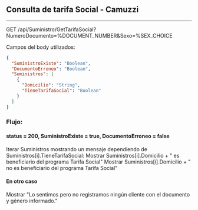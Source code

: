## Consulta de tarifa Social - Camuzzi
---------------------------------------------------------

GET /api/Suministro/GetTarifaSocial?NumeroDocumento=%DOCUMENT_NUMBER&Sexo=%SEX_CHOICE

Campos del body utilizados:
```json
{
  "SuministroExiste": "Boolean",
  "DocumentoErroneo": "Boolean",
  "Suministros": [
    {
      "Domicilio": "String",
      "TieneTarifaSocial": "Boolean"
    }
  ]
}
```
### Flujo:
#### status = 200, SuministroExiste = true, DocumentoErroneo = false
Iterar Suministros mostrando un mensaje dependiendo de Suministros[i].TieneTarifaSocial:
Mostrar Suministros[i].Domicilio + " es beneficiario del programa Tarifa Social"
Mostrar Suministros[i].Domicilio + " no es beneficiario del programa Tarifa Social"
#### En otro caso
Mostrar "Lo sentimos pero no registramos ningún cliente con el documento y género informado."
